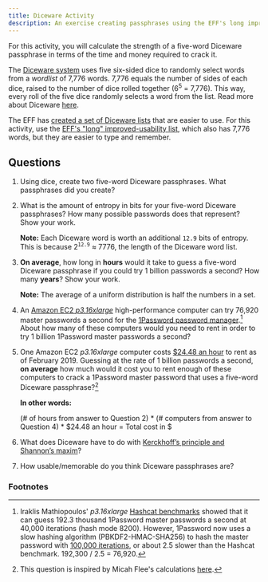 ```yaml
---
title: Diceware Activity
description: An exercise creating passphrases using the EFF's long improved-usability list.
---
```


For this activity, you will calculate the strength of a five-word Diceware passphrase in terms of the time and money required to crack it.  

The [Diceware system](http://world.std.com/~reinhold/diceware.html) uses five six-sided dice to randomly select words from a *wordlist* of 7,776 words. 7,776 equals the number of sides of each dice, raised to the number of dice rolled together (6<sup>5</sup> = 7,776). This way, every roll of the five dice randomly selects a word from the list. Read more about Diceware [here](https://theintercept.com/2015/03/26/passphrases-can-memorize-attackers-cant-guess/).


The EFF has [created a set of Diceware lists](https://www.eff.org/deeplinks/2016/07/new-wordlists-random-passphrases) that are easier to use. For this activity, use the [EFF's "long" improved-usability list](https://www.eff.org/files/2016/07/18/eff_large_wordlist.txt), which also has 7,776 words, but they are easier to type and remember. 
## Questions

1. Using dice, create two five-word Diceware passphrases. What passphrases did you create?

1. What is the amount of entropy in bits for your five-word Diceware passphrases? How many possible passwords does that represent? Show your work.
 
    **Note:** Each Diceware word is worth an additional `12.9` bits of entropy. This is because 2<sup>`12.9`</sup> ≈ 7776, the length of the Diceware word list.

1. **On average**, how long in **hours** would it take to guess a five-word Diceware passphrase if you could try 1 billion passwords a second? How many **years**? Show your work.

    **Note:** The average of a uniform distribution is half the numbers in a set.
  
1. An [Amazon EC2 *p3.16xlarge*](https://aws.amazon.com/ec2/instance-types/p3/) high-performance computer can try 76,920 master passwords a second for the [1Password password manager](https://1password.com).[^1] About how many of these computers would you need to rent in order to try 1 billion 1Password master passwords a second?

1. One Amazon EC2 *p3.16xlarge* computer costs [$24.48 an hour](https://aws.amazon.com/ec2/instance-types/p3/) to rent as of February 2019. Guessing at the rate of 1 billion passwords a second, **on average** how much would it cost you to rent enough of these computers to crack a 1Password master password that uses a five-word Diceware passphrase?[^2]

    **In other words:**  
    
    (# of hours from answer to Question 2) * (# computers from answer to Question 4) * $24.48 an hour = Total cost in $

1. What does Diceware have to do with [Kerckhoff’s principle and Shannon’s maxim](https://en.wikipedia.org/wiki/Kerckhoffs%27s_principle)?

1. How usable/memorable do you think Diceware passphrases are?

### Footnotes

[^1]: Iraklis Mathiopoulos' *p3.16xlarge* [Hashcat benchmarks](https://medium.com/@iraklis/running-hashcat-v4-0-0-in-amazons-aws-new-p3-16xlarge-instance-e8fab4541e9b) showed that it can guess 192.3 thousand 1Password master passwords a second at 40,000 iterations (hash mode 8200). However, 1Password now uses a slow hashing algorithm (PBKDF2-HMAC-SHA256) to hash the master password with [100,000 iterations](https://1password.com/files/1Password%20for%20Teams%20White%20Paper.pdf), or about 2.5 slower than the Hashcat benchmark. 192,300 / 2.5 = 76,920.
[^2]: This question is inspired by Micah Flee's calculations [here](https://github.com/micahflee/passphraseme/blob/master/README.md#strength-of-passphrases). 